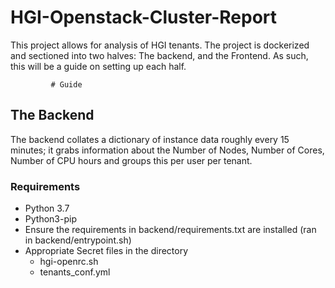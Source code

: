 # HGI-Openstack-Cluster-Report

This project allows for analysis of HGI tenants. The project is dockerized and sectioned into two halves: The backend, and the Frontend. As such, this will be a guide on setting up each half.


             # Guide

## The Backend
The backend collates a dictionary of instance data roughly every 15 minutes; it grabs information about the Number of Nodes, Number of Cores, Number of CPU hours and groups this per user per tenant.

### Requirements
 * Python 3.7
 * Python3-pip
 * Ensure the requirements in backend/requirements.txt are installed (ran in backend/entrypoint.sh)
 * Appropriate Secret files in the directory
     * hgi-openrc.sh
     * tenants_conf.yml
